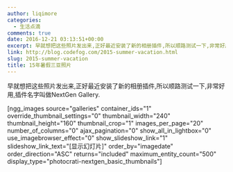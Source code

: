 ```yaml
---
author: liqimore
categories:
  - 生活点滴
comments: true
date: 2016-12-21 03:13:51+00:00
excerpt: 早就想把这些照片发出来,正好最近安装了新的相册插件,所以顺路测试一下,非常好用,插件名字叫做NextGen Gallery.
link: http://blog.codefog.com/2015-summer-vacation.html
slug: 2015-summer-vacation
title: 15年暑假三亚照片
---
```



早就想把这些照片发出来,正好最近安装了新的相册插件,所以顺路测试一下,非常好用,插件名字叫做NextGen Gallery.

[ngg_images source="galleries" container_ids="1" override_thumbnail_settings="0" thumbnail_width="240" thumbnail_height="160" thumbnail_crop="1" images_per_page="20" number_of_columns="0" ajax_pagination="0" show_all_in_lightbox="0" use_imagebrowser_effect="0" show_slideshow_link="1" slideshow_link_text="[显示幻灯片]" order_by="imagedate" order_direction="ASC" returns="included" maximum_entity_count="500" display_type="photocrati-nextgen_basic_thumbnails"]